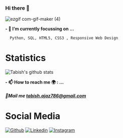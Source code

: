 ### Hi there 👋
![ezgif com-gif-maker (4)](https://user-images.githubusercontent.com/53833750/94395786-0cf7b700-017e-11eb-8c1d-966b25469613.gif)







**- 🔭 I’m currently focussing on ...**

      Python, SQL, HTML5, CSS3 , Responsive Web Design
     
# Statistics #

![Tabish's github stats](https://github-readme-stats.vercel.app/api?username=TabishAjaz&show_icons=true&theme=tokyonight)


**- 📫 How to reach me 🌍 : ...**
##### 💌Mail me [tabish.ajaz786@gmail.com]()
# Social Media #
[![Github](https://img.shields.io/badge/-Github-000?style=flat&logo=Github&logoColor=white)](https://github.com/TabishAjaz)
[![Linkedin](https://img.shields.io/badge/-LinkedIn-blue?style=flat&logo=Linkedin&logoColor=white)](https://www.linkedin.com/in/tabish-ajaz-766b12190/)
[![Instagram](https://img.shields.io/badge/-Instagram-c13584?style=flat&labelColor=c13584&logo=instagram&logoColor=white)](https://www.instagram.com/tabish_ajaz_official/)

